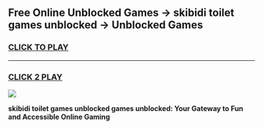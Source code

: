 
## Free Online Unblocked Games → skibidi toilet games unblocked → Unblocked Games
<h3>
<a href="https://premium.freeplayer.one?title=skibidi_toilet_games_unblocked&ref=21F">CLICK TO PLAY</a></h3>
<hr>

<h3>
<a href="https://premium.freeplayer.one?title=skibidi_toilet_games_unblocked&ref=21F">CLICK 2 PLAY</a>
  
</h3>

<a href="https://premium.freeplayer.one?title=skibidi_toilet_games_unblocked&ref=21F/"><img src="https://clearcache.store/games.png"></a>


**skibidi toilet games unblocked games unblocked: Your Gateway to Fun and Accessible Online Gaming**
